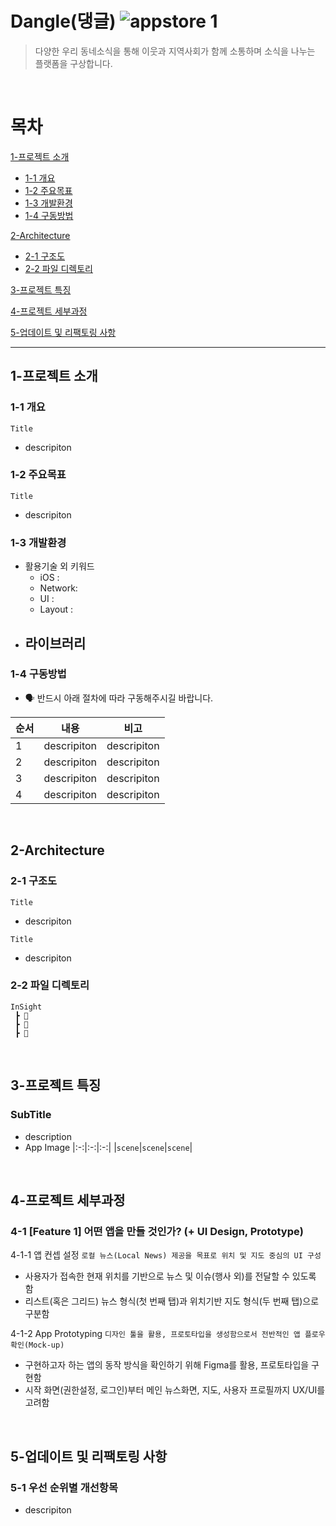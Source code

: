 # Dangle(댕글) ![appstore 1](https://github.com/onthelots/Dangle/assets/107039500/0fcadbc5-323d-41e2-908c-fd1bfb0036cf)
> 다양한 우리 동네소식을 통해 이웃과 지역사회가 함께 소통하며 소식을 나누는 플랫폼을 구상합니다.

<br> 

# 목차

[1-프로젝트 소개](#1-프로젝트-소개)

- [1-1 개요](#1-1-개요)
- [1-2 주요목표](#1-2-주요목표)
- [1-3 개발환경](#1-3-개발환경)
- [1-4 구동방법](#1-4-구동방법)

[2-Architecture](#2-architecture)
- [2-1 구조도](#2-1-구조도)
- [2-2 파일 디렉토리](#2-2-파일-디렉토리)

[3-프로젝트 특징](#3-프로젝트-특징)

[4-프로젝트 세부과정](#4-프로젝트-세부과정)

[5-업데이트 및 리팩토링 사항](#5-업데이트-및-리팩토링-사항)


--- 

## 1-프로젝트 소개

### 1-1 개요
`Title`
- descripiton

### 1-2 주요목표
`Title`
- descripiton

### 1-3 개발환경
- 활용기술 외 키워드
  - iOS : 
  - Network: 
  - UI : 
  - Layout : 
- 라이브러리
  - 
 
### 1-4 구동방법
- 🗣️ 반드시 아래 절차에 따라 구동해주시길 바랍니다. 

순서  | 내용  | 비고
----- | ----- | -----
1 | descripiton | descripiton
2 | descripiton | descripiton
3 | descripiton | descripiton
4 | descripiton | descripiton

<br>

## 2-Architecture
### 2-1 구조도

`Title`
- descripiton

`Title`
- descripiton

### 2-2 파일 디렉토리
```
InSight
 ┣ 📂
 ┣ 📂
 ┣ 📂
```

<br>

## 3-프로젝트 특징
### SubTitle
- description
- App Image
|:-:|:-:|:-:|
|`scene`|`scene`|`scene`|

<br>

## 4-프로젝트 세부과정
### 4-1 [Feature 1] 어떤 앱을 만들 것인가? (+ UI Design, Prototype)
4-1-1 앱 컨셉 설정
`로컬 뉴스(Local News) 제공을 목표로 위치 및 지도 중심의 UI 구성`
- 사용자가 접속한 현재 위치를 기반으로 뉴스 및 이슈(행사 외)를 전달할 수 있도록 함
- 리스트(혹은 그리드) 뉴스 형식(첫 번째 탭)과 위치기반 지도 형식(두 번째 탭)으로 구분함
 

4-1-2 App Prototyping 
`디자인 툴을 활용, 프로토타입을 생성함으로서 전반적인 앱 플로우 확인(Mock-up)`
- 구현하고자 하는 앱의 동작 방식을 확인하기 위해 Figma를 활용, 프로토타입을 구현함
- 시작 화면(권한설정, 로그인)부터 메인 뉴스화면, 지도, 사용자 프로필까지 UX/UI를 고려함  


<br>

## 5-업데이트 및 리팩토링 사항
### 5-1 우선 순위별 개선항목
- descripiton
  
<br>
